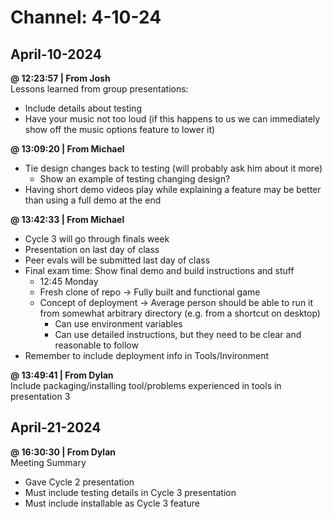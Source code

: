# Channel: 4-10-24  
## April-10-2024  
**@ 12:23:57 | From Josh**  
Lessons learned from group presentations:  
- Include details about testing  
- Have your music not too loud (if this happens to us we can immediately show off the music options feature to lower it)  
  
**@ 13:09:20 | From Michael**  
* Tie design changes back to testing (will probably ask him about it more)  
  * Show an example of testing changing design?  
* Having short demo videos play while explaining a feature may be better than using a full demo at the end  
  
**@ 13:42:33 | From Michael**  
* Cycle 3 will go through finals week  
* Presentation on last day of class  
* Peer evals will be submitted last day of class  
* Final exam time: Show final demo and build instructions and stuff  
  * 12:45 Monday  
  * Fresh clone of repo -> Fully built and functional game  
  * Concept of deployment -> Average person should be able to run it from somewhat arbitrary directory (e.g. from a shortcut on desktop)  
    * Can use environment variables  
    * Can use detailed instructions, but they need to be clear and reasonable to follow  
* Remember to include deployment info in Tools/Invironment  
  
**@ 13:49:41 | From Dylan**  
Include packaging/installing tool/problems experienced in tools in presentation 3  
  
## April-21-2024  
**@ 16:30:30 | From Dylan**  
Meeting Summary  
- Gave Cycle 2 presentation  
- Must include testing details in Cycle 3 presentation  
- Must include installable as Cycle 3 feature  
  
